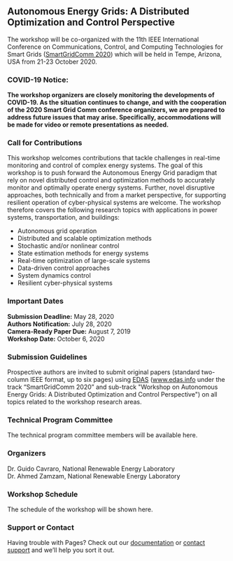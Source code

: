 ## Autonomous Energy Grids: A Distributed Optimization and Control Perspective

The workshop will be co-organized with the 11th IEEE International Conference on Communications, Control, and Computing Technologies for Smart Grids ([SmartGridComm 2020](https://sgc2020.ieee-smartgridcomm.org/)) which will be held in Tempe, Arizona, USA from 21-23 October 2020.

### COVID-19 Notice:
**The workshop organizers are closely monitoring the developments of COVID-19. As the situation continues to change, and with the cooperation of the 2020 Smart Grid Comm conference organizers, we are prepared to address future issues that may arise. Specifically, accommodations will be made for video or remote presentations as needed.**

### Call for Contributions

This workshop welcomes contributions that tackle challenges in real-time monitoring and control of complex energy systems. The goal of this workshop is to push forward the Autonomous Energy Grid paradigm that rely on novel distributed control and optimization methods to accurately monitor and optimally operate energy systems. Further, novel disruptive approaches, both technically and from a market perspective, for supporting resilient operation of cyber-physical systems are welcome. The workshop therefore covers the following research topics with applications in power systems, transportation, and buildings:

* Autonomous grid operation
* Distributed and scalable optimization methods
* Stochastic and/or nonlinear control
* State estimation methods for energy systems
* Real-time optimization of large-scale systems
* Data-driven control approaches
* System dynamics control
* Resilient cyber-physical systems

### Important Dates

**Submission Deadline:** May 28, 2020 <br />
**Authors Notification:** July 28, 2020 <br />
**Camera-Ready Paper Due:** August 7, 2019 <br />
**Workshop Date:** October 6, 2020

### Submission Guidelines

Prospective authors are invited to submit original papers (standard two-column IEEE format, up to six pages) using [EDAS](https://www.edas.info/) (www.edas.info under the track “SmartGridComm 2020” and sub-track "Workshop on Autonomous Energy Grids: A Distributed Optimization and Control Perspective") on all topics related to the workshop research areas.


### Technical Program Committee

The technical program committee members will be available here.

### Organizers

Dr. Guido Cavraro, National Renewable Energy Laboratory <br />
Dr. Ahmed Zamzam, National Renewable Energy Laboratory

### Workshop Schedule

The schedule of the workshop will be shown here. 

<!-- ```markdown
Syntax highlighted code block

# Header 1
## Header 2
### Header 3

- Bulleted
- List

1. Numbered
2. List

**Bold** and _Italic_ and `Code` text

[Link](url) and ![Image](src)
```

For more details see [GitHub Flavored Markdown](https://guides.github.com/features/mastering-markdown/).

### Jekyll Themes

Your Pages site will use the layout and styles from the Jekyll theme you have selected in your [repository settings](https://github.com/UMN-AhmedSZ/AES-DA/settings). The name of this theme is saved in the Jekyll `_config.yml` configuration file. -->

### Support or Contact

Having trouble with Pages? Check out our [documentation](https://help.github.com/categories/github-pages-basics/) or [contact support](https://github.com/contact) and we’ll help you sort it out.
